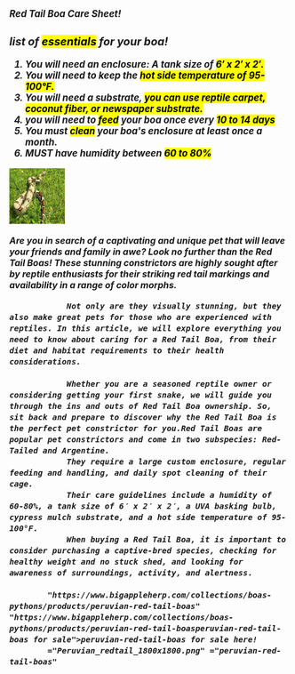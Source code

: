 <!DOCTYPE html>
<html>
    <head>
        <RedTailBoaCare
        <h2 style="font-style: italic;font-size: larger;font-weight: bold;">Red Tail Boa Care Sheet!</h2>
        </head>
        <body>
            <h3>list of <mark>essentials</mark> for your boa!</h3>
            <ol>
                <li>You will need an enclosure: A tank size of <mark>6′ x 2′ x 2′.</mark></li>
                <li>You will need to keep the <mark>hot side temperature of 95-100°F.</mark></li>
                <li>You will need a substrate, <mark>you can use reptile carpet, coconut fiber, or newspaper substrate.</mark></li>
                <li>you will need to <mark>feed</mark> your boa once every <mark>10 to 14 days</mark></li>
                <li>You must <mark>clean</mark> your boa's enclosure at least once a month.</li>
                <li>MUST have humidity between <mark>60 to 80%</mark></li>
            </ol>
            <img src="redtailboapicture1.jpg"alt="redtailboa" width="100px" height="100px">
            <p style="font-size: medium; font-style:italic;font-weight: bold;">Are you in search of a captivating and unique pet that will leave your friends and family in awe? Look no further than the Red Tail Boas! These stunning constrictors are highly sought after by reptile enthusiasts for their striking red tail markings and availability in a range of color morphs.

                Not only are they visually stunning, but they also make great pets for those who are experienced with reptiles. In this article, we will explore everything you need to know about caring for a Red Tail Boa, from their diet and habitat requirements to their health considerations.
                
                Whether you are a seasoned reptile owner or considering getting your first snake, we will guide you through the ins and outs of Red Tail Boa ownership. So, sit back and prepare to discover why the Red Tail Boa is the perfect pet constrictor for you.Red Tail Boas are popular pet constrictors and come in two subspecies: Red-Tailed and Argentine.
                They require a large custom enclosure, regular feeding and handling, and daily spot cleaning of their cage.
                Their care guidelines include a humidity of 60-80%, a tank size of 6′ x 2′ x 2′, a UVA basking bulb, cypress mulch substrate, and a hot side temperature of 95-100°F.
                When buying a Red Tail Boa, it is important to consider purchasing a captive-bred species, checking for healthy weight and no stuck shed, and looking for awareness of surroundings, activity, and alertness.
            
            "https://www.bigappleherp.com/collections/boas-pythons/products/peruvian-red-tail-boas" "https://www.bigappleherp.com/collections/boas-pythons/products/peruvian-red-tail-boasperuvian-red-tail-boas for sale">peruvian-red-tail-boas for sale here!
            ="Peruvian_redtail_1800x1800.png" ="peruvian-red-tail-boas"
